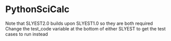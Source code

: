 # PythonSciCalc

Note that SLYEST2.0 builds upon SLYEST1.0 so they are both required
Change the test_code variable at the bottom of either SLYEST to get the test cases to run instead

